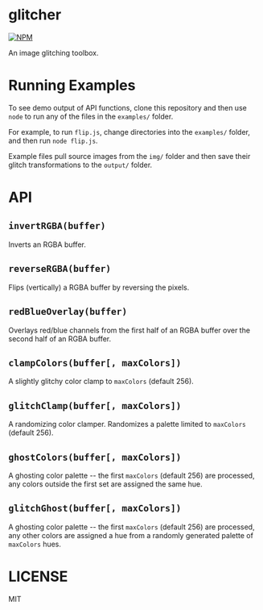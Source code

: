 glitcher
=====

[![NPM](https://nodei.co/npm/glitcher.png)](https://nodei.co/npm/glitcher/)

An image glitching toolbox.

Running Examples
================

To see demo output of API functions, clone this repository and then use `node` to run any of the files in the `examples/` folder. 

For example, to run `flip.js`, change directories into the `examples/` folder, and then run `node flip.js`.

Example files pull source images from the `img/` folder and then save their glitch transformations to the `output/` folder.

API
===

`invertRGBA(buffer)`
---

Inverts an RGBA buffer.

`reverseRGBA(buffer)`
---

Flips (vertically) a RGBA buffer by reversing the pixels.

`redBlueOverlay(buffer)`
---

Overlays red/blue channels from the first half of an RGBA buffer over the second half of an RGBA buffer.

`clampColors(buffer[, maxColors])`
---

A slightly glitchy color clamp to `maxColors` (default 256).

`glitchClamp(buffer[, maxColors])`
---

A randomizing color clamper. Randomizes a palette limited to `maxColors` (default 256).

`ghostColors(buffer[, maxColors])`
---

A ghosting color palette -- the first `maxColors` (default 256) are processed, any colors outside the first set are assigned the same hue.

`glitchGhost(buffer[, maxColors])`
---

A ghosting color palette -- the first `maxColors` (default 256) are processed, any other colors are assigned a hue from a randomly generated palette of `maxColors` hues.

LICENSE
=======

MIT

